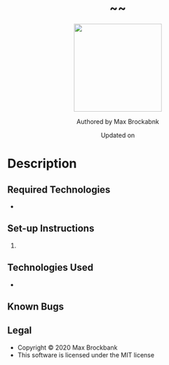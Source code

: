 <h1 align="center">~<!-- Add Project Title Here -->~</h1>
<div align="center">
<img src="https://github.com/MaxBrockbank.png" width="200px" height="auto" >
</div>
<p align="center">Authored by Max Brockabnk</p>
<p align="center">Updated on <!-- Last updated --></p>

# Description

## Required Technologies
*

## Set-up Instructions
1. 

## Technologies Used
* 

## Known Bugs

## Legal
* Copyright © 2020 Max Brockbank
* This software is licensed under the MIT license